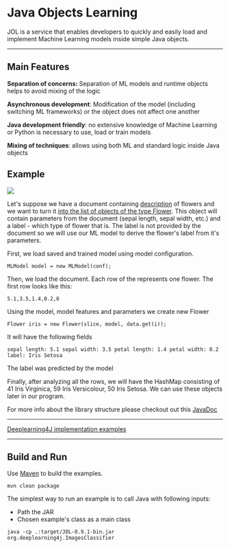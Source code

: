 # Java Objects Learning

JOL is a service that enables developers to quickly and easily load and implement Machine Learning models inside simple Java objects.

---
## Main Features

**Separation of concerns:**  Separation of ML models and runtime objects helps to avoid mixing of the logic

**Asynchronous development**: Modification of the model (including switching ML frameworks) or the object does not affect one another

**Java development friendly**:  no extensive knowledge of Machine Learning or Python is necessary to use, load or train models

**Mixing of techniques**: allows using both ML and standard logic inside Java objects



## Example
<img src="https://nayname.github.io/diagram.jpg?noresize">

Let's suppose we have a document containing [description](https://github.com/nayname/JOL/blob/master/src/main/resources/flowers/iris.txt) of flowers and we want to turn it [into the list of objects of the type Flower](https://github.com/nayname/JOL/blob/master/src/main/java/org/deeplearning4j/IrisClassifier.java). This object will contain parameters from the document (sepal length, sepal width, etc.) and a label - which type of flower that is. The label is not provided by the document so we will use our ML model to derive the flower's label from it's parameters.

First, we load saved and trained model using model configuration.

`MLModel model = new MLModel(conf);`

Then, we load the document. Each row of the represents one flower. The first row looks like this:

`5.1,3.5,1.4,0.2,0`

Using the model, model features and parameters we create new Flower

`Flower iris = new Flower(slice, model, data.get(i));`


It will have the following fields

`sepal length: 5.1 sepal width: 3.5 petal length: 1.4 petal width: 0.2 label: Iris Setosa`

The label was predicted by the model

Finally, after analyzing all the rows, we will have the HashMap consisting of 41 Iris Virginica, 59 Iris Versicolour, 50 Iris Setosa. We can use these objects later in our program.

For more info about the library structure please checkout out this [JavaDoc](https://nayname.github.io/javadoc/org/jol/core/package-summary.html)

---

[Deeplearning4J implementation examples](https://github.com/nayname/JOL/blob/master/DL4J.md)

---


## Build and Run

Use [Maven](https://maven.apache.org/) to build the examples.

```
mvn clean package
```
The simplest way to  run an example is to call Java with following inputs:

 - Path the JAR  
 - Chosen example's class as a main class

```
java -cp .:target/JOL-0.9.1-bin.jar org.deeplearning4j.ImagesClassifier
```
